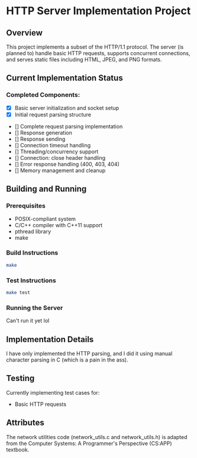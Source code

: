 # HTTP Server Implementation Project

## Overview
This project implements a subset of the HTTP/1.1 protocol. The server (is planned to) handle basic HTTP requests, supports concurrent connections, and serves static files including HTML, JPEG, and PNG formats.

## Current Implementation Status

### Completed Components:
- [x] Basic server initialization and socket setup
- [x] Initial request parsing structure
- [] Complete request parsing implementation
- [] Response generation
- [] Response sending
- [] Connection timeout handling
- [] Threading/concurrency support
- [] Connection: close header handling
- [] Error response handling (400, 403, 404)
- [] Memory management and cleanup

## Building and Running

### Prerequisites
- POSIX-compliant system
- C/C++ compiler with C++11 support
- pthread library
- make

### Build Instructions
```bash
make
```

### Test Instructions
```bash
make test
```

### Running the Server
Can't run it yet lol


## Implementation Details
I have only implemented the HTTP parsing, and I did it using manual character parsing in C (which is a pain in the ass). 

## Testing
Currently implementing test cases for:
- Basic HTTP requests

## Attributes
The network utilities code (network_utils.c and network_utils.h) is adapted from the Computer Systems: A Programmer's Perspective (CS:APP) textbook.





